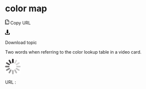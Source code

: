 # color map

![Copy URL](media/color-map/Copy.png)
Copy URL

![Download](media/color-map/Download.png)

Download topic

Two words when referring to the color lookup table in a video card.

![In progress](media/color-map/activity-large.gif)

URL :
